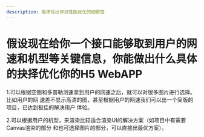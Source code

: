 ```yaml
---
description: 能体现出你对性能优化的细致性
---
```


# 假设现在给你一个接口能够取到用户的网速和机型等关键信息，你能做出什么具体 的抉择优化你的H5 WebAPP

1.可以根据空图和多普勒测速拿到用户的网速之后，就可以对很多图片进行选择。比如用户的网 速差不显示高清的图，甚至根据用户的网速我们可以出一个简版的项目，已达到极佳的解决用户 体验。

 2.可以根据用户的机型，来渲染比较适合渲染UI的解决方案（如项目中有需要Canvas渲染的部分 和也可选择图片的部分，可以直接出最优方案）。

